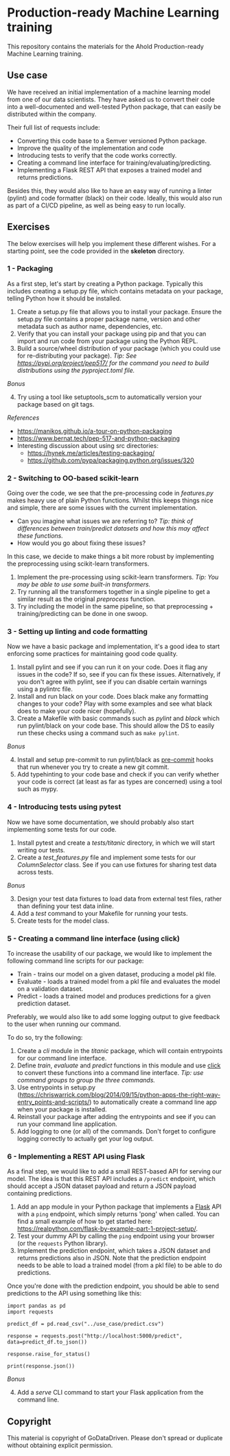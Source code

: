# Production-ready Machine Learning training

This repository contains the materials for the Ahold Production-ready Machine Learning training.

## Use case

We have received an initial implementation of a machine learning model from one of our data scientists. They have asked us to convert their code into a well-documented and well-tested Python package, that can easily be distributed within the company.

Their full list of requests include:

* Converting this code base to a Semver versioned Python package.
* Improve the quality of the implementation and code
* Introducing tests to verify that the code works correctly.
* Creating a command line interface for training/evaluating/predicting.
* Implementing a Flask REST API that exposes a trained model and returns predictions.

Besides this, they would also like to have an easy way of running a linter (pylint) and code formatter (black) on their code. Ideally, this would also run as part of a CI/CD pipeline, as well as being easy to run locally.

## Exercises

The below exercises will help you implement these different wishes. For a starting point, see the code provided in the **skeleton** directory.

### 1 - Packaging

As a first step, let's start by creating a Python package. Typically this includes creating a setup.py file, which contains metadata on your package, telling Python how it should be installed.

1. Create a setup.py file that allows you to install your package. Ensure the setup.py file contains a proper package name, version and other metadata such as author name, dependencies, etc.
2. Verify that you can install your package using pip and that you can import and run code from your package using the Python REPL.
3. Build a source/wheel distribution of your package (which you could use for re-distributing your package). *Tip: See https://pypi.org/project/pep517/ for the command you need to build distributions using the pyproject.toml file.*

*Bonus*

4. Try using a tool like setuptools_scm to automatically version your package based on git tags.

*References*
* https://manikos.github.io/a-tour-on-python-packaging
* https://www.bernat.tech/pep-517-and-python-packaging
* Interesting discussion about using src directories:
    * https://hynek.me/articles/testing-packaging/
    * https://github.com/pypa/packaging.python.org/issues/320

### 2 - Switching to OO-based scikit-learn

Going over the code, we see that the pre-processing code in *features.py* makes heavy use of plain Python functions. Whilst this keeps things nice and simple, there are some issues with the current implementation.

* Can you imagine what issues we are referring to? *Tip: think of differences between train/predict datasets and how this may affect these functions.*
* How would you go about fixing these issues?

In this case, we decide to make things a bit more robust by implementing the preprocessing using scikit-learn transformers.

1. Implement the pre-processing using scikit-learn transformers. *Tip: You may be able to use some built-in transformers.*
2. Try running all the transformers together in a single pipeline to get a similar result as the original *preprocess* function.
3. Try including the model in the same pipeline, so that preprocessing + training/predicting can be done in one swoop.

### 3 - Setting up linting and code formatting

Now we have a basic package and implementation, it's a good idea to start enforcing some practices for maintaining good code quality.

1. Install pylint and see if you can run it on your code. Does it flag any issues in the code? If so, see if you can fix these issues. Alternatively, if you don't agree with pylint, see if you can disable certain warnings using a pylintrc file.
2. Install and run black on your code. Does black make any formatting changes to your code? Play with some examples and see what black does to make your code nicer (hopefully).
3. Create a Makefile with basic commands such as *pylint* and *black* which run pylint/black on your code base. This should allow the DS to easily run these checks using a command such as `make pylint`.

*Bonus*

4. Install and setup pre-commit to run pylint/black as [pre-commit](https://pre-commit.com/) hooks that run whenever you try to create a new git commit.
5. Add typehinting to your code base and check if you can verify whether your code is correct (at least as far as types are concerned) using a tool such as mypy.

### 4 - Introducing tests using pytest

Now we have some documentation, we should probably also start implementing some tests for our code.

1. Install pytest and create a *tests/titanic* directory, in which we will start writing our tests.
2. Create a *test_features.py* file and implement some tests for our *ColumnSelector* class. See if you can use fixtures for sharing test data across tests.

*Bonus*

3. Design your test data fixtures to load data from external test files, rather than defining your test data inline.
4. Add a *test* command to your Makefile for running your tests.
5. Create tests for the model class.

### 5 - Creating a command line interface (using click)

To increase the usability of our package, we would like to implement the following command line scripts for our package:

* Train - trains our model on a given dataset, producing a model pkl file.
* Evaluate - loads a trained model from a pkl file and evaluates the model on a validation dataset.
* Predict - loads a trained model and produces predictions for a given prediction dataset.

Preferably, we would also like to add some logging output to give feedback to the user when running our command.

To do so, try the following:

1. Create a *cli* module in the *titanic* package, which will contain entrypoints for our command line interface.
2. Define *train*, *evaluate* and *predict* functions in this module and use [click](https://click.palletsprojects.com/en/7.x/) to convert these functions into a command line interface. *Tip: use command groups to group the three commands.*
3. Use entrypoints in setup.py (https://chriswarrick.com/blog/2014/09/15/python-apps-the-right-way-entry_points-and-scripts/) to automatically create a command line app when your package is installed.
4. Reinstall your package after adding the entrypoints and see if you can run your command line application.
5. Add logging to one (or all) of the commands. Don't forget to configure logging correctly to actually get your log output.

### 6 - Implementing a REST API using Flask

As a final step, we would like to add a small REST-based API for serving our model. The idea is that this REST API includes a `/predict` endpoint, which should accept a JSON dataset payload and return a JSON payload containing predictions.

1. Add an app module in your Python package that implements a [Flask](https://flask.palletsprojects.com/en/1.1.x/) API with a `ping` endpoint, which simply returns 'pong' when called. You can find a small example of how to get started here: https://realpython.com/flask-by-example-part-1-project-setup/.
2. Test your dummy API by calling the `ping` endpoint using your browser (or the `requests` Python library).
3. Implement the prediction endpoint, which takes a JSON dataset and returns predictions also in JSON. Note that the prediction endpoint needs to be able to load a trained model (from a pkl file) to be able to do predictions.

Once you're done with the prediction endpoint, you should be able to send predictions to the API using something like this:

```
import pandas as pd
import requests

predict_df = pd.read_csv("../use_case/predict.csv")

response = requests.post("http://localhost:5000/predict", data=predict_df.to_json())

response.raise_for_status()

print(response.json())
```

*Bonus*

4. Add a *serve* CLI command to start your Flask application from the command line.

## Copyright

This material is copyright of GoDataDriven. Please don't spread or duplicate without obtaining explicit permission.
